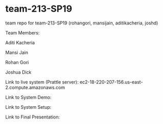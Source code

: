 # team-213-SP19
team repo for team-213-SP19 (rohangori, mansijain, aditikacheria, joshd) 

Team Members:

Aditi Kacheria

Mansi Jain

Rohan Gori

Joshua Dick

Link to live system (Prattle server): ec2-18-220-207-156.us-east-2.compute.amazonaws.com

Link to System Demo:

Link to System Setup:

Link to Final Presentation: 